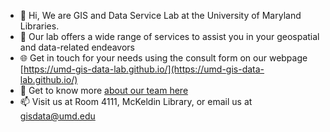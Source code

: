 - 👋 Hi, We are GIS and Data Service Lab at the University of Maryland Libraries.
- ‍💼 Our lab offers a wide range of services to assist you in your geospatial and data-related endeavors
- 🌐 Get in touch for your needs using the consult form on our webpage [https://umd-gis-data-lab.github.io/](https://umd-gis-data-lab.github.io/)
- 👷 Get to know more [about our team here](https://umd-gis-data-lab.github.io/about/)
- 📫 Visit us at Room 4111, McKeldin Library, or email us at [gisdata@umd.edu](mailto:gisdata@umd.edu?cc=ahans1@umd.edu&subject=Service%20Request%20(via%20github%20profile%20page))
<!---
UMD-GIS-Data-Lab/UMD-GIS-Data-Lab is a ✨ special ✨ repository because its `README.md` (this file) appears on your GitHub profile.
You can click the Preview link to take a look at your changes.
--->
